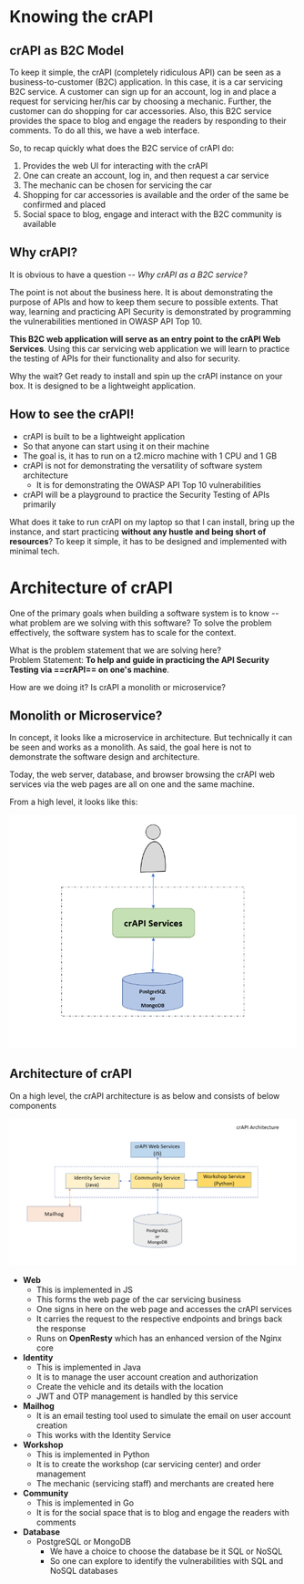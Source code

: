 # Knowing the crAPI

## crAPI as B2C Model

To keep it simple, the crAPI (completely ridiculous API) can be seen as a business-to-customer (B2C) application.  In this case, it is a car servicing B2C service.  A customer can sign up for an account, log in and place a request for servicing her/his car by choosing a mechanic.  Further, the customer can do shopping for car accessories.  Also, this B2C service provides the space to blog and engage the readers by responding to their comments.  To do all this, we have a web interface.

So, to recap quickly what does the B2C service of crAPI do:

  1. Provides the web UI for interacting with the crAPI
  2. One can create an account, log in, and then request a car service
  3. The mechanic can be chosen for servicing the car
  4. Shopping for car accessories is available and the order of the same be confirmed and placed
  5. Social space to blog, engage and interact with the B2C community is available
 
 
## Why crAPI?

It is obvious to have a question -- *Why crAPI as a B2C service?* 

The point is not about the business here.  It is about demonstrating the purpose of APIs and how to keep them secure to possible extents.  That way, learning and practicing API Security is demonstrated by programming the vulnerabilities mentioned in OWASP API Top 10.

**This B2C web application will serve as an entry point to the crAPI Web Services**.  Using this car servicing web application we will learn to practice the testing of APIs for their functionality and also for security.

Why the wait?  Get ready to install and spin up the crAPI instance on your box. It is designed to be a lightweight application.


## How to see the crAPI!

 - crAPI is built to be a lightweight application
 - So that anyone can start using it on their machine
 - The goal is, it has to run on a t2.micro machine with 1 CPU and 1 GB
 - crAPI is not for demonstrating the versatility of software system architecture
	 - It is for demonstrating the OWASP API Top 10 vulnerabilities
- crAPI will be a playground to practice the Security Testing of APIs primarily

What does it take to run crAPI on my laptop so that I can install, bring up the instance, and start practicing **without any hustle and being short of resources**?  To keep it simple, it has to be designed and implemented with minimal tech. 


# Architecture of crAPI

One of the primary goals when building a software system is to know -- what problem are we solving with this software?   To solve the problem effectively, the software system has to scale for the context.  

What is the problem statement that we are solving here?  
Problem Statement: **To help and guide in practicing the API Security Testing via ==crAPI== on one's machine**.

How are we doing it?  Is crAPI a monolith or microservice?



## Monolith or Microservice?

In concept, it looks like a microservice in architecture.  But technically it can be seen and works as a monolith.  As said, the goal here is not to demonstrate the software design and architecture.

Today, the web server, database, and browser browsing the crAPI web services via the web pages are all on one and the same machine.  

From a high level, it looks like this:

![a high level view of crAPI](/docs/images/monolith-pic-crapi.png "a high level view of crAPI")


## Architecture of crAPI

On a high level, the crAPI architecture is as below and consists of below components


![the crAPI architecture](/docs/images/crapi-architecture.png "the crAPI architecture")


 - **Web**
	 - This is implemented in JS
	 - This forms the web page of the car servicing business
	 - One signs in here on the web page and accesses the crAPI services
	 - It carries the request to the respective endpoints and brings back the response
	 - Runs on **OpenResty** which has an enhanced version of the Nginx core
 - **Identity**
	 - This is implemented in Java
	 - It is to manage the user account creation and authorization
	 - Create the vehicle and its details with the location
	 - JWT and OTP management is handled by this service
 - **Mailhog**
	 - It is an email testing tool used to simulate the email on user account creation
	 - This works with the Identity Service
 - **Workshop**
	 - This is implemented in Python
	 - It is to create the workshop (car servicing center) and order management
	 - The mechanic (servicing staff) and merchants are created here
 - **Community**
	 - This is implemented in Go
	 - It is for the social space that is to blog and engage the readers with comments
 - **Database**
	 - PostgreSQL or MongoDB
		 - We have a choice to choose the database be it SQL or NoSQL
		 - So one can explore to identify the vulnerabilities with SQL and NoSQL databases
 

